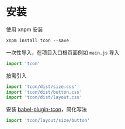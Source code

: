 # 安装

使用 xnpm 安装

```md
xnpm install tcon --save
```

一次性导入，在项目入口根页面例如 `main.js` 导入

```js
import 'tcon'
```

按需引入

```js
import 'tcon/dist/size.css'
import 'tcon/dist/button.css'
import 'tcon/dist/layout.css'
```

安装 [babel-plugin-tcon](https://github.com/visualization-page/babel-plugin-tcon)，简化写法

```js
import 'tcon/layout/size/button'
```

